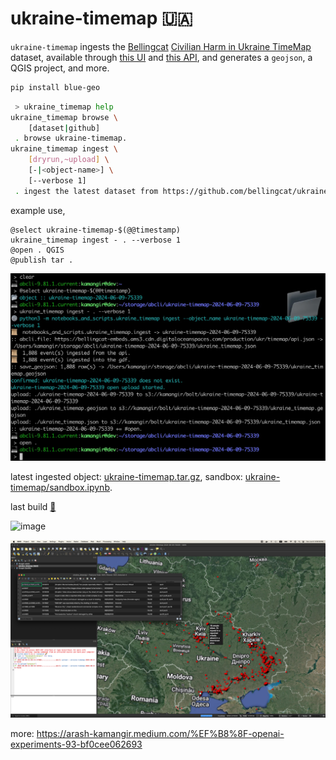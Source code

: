 # ukraine-timemap 🇺🇦

`ukraine-timemap` ingests the [Bellingcat](https://www.bellingcat.com/) [Civilian Harm in Ukraine TimeMap](https://github.com/bellingcat/ukraine-timemap) dataset, available through [this UI](https://ukraine.bellingcat.com/) and [this API](https://bellingcat-embeds.ams3.cdn.digitaloceanspaces.com/production/ukr/timemap/api.json), and generates a `geojson`, a QGIS project, and more.

```bash
pip install blue-geo
```

```bash
 > ukraine_timemap help
ukraine_timemap browse \
	[dataset|github]
 . browse ukraine-timemap.
ukraine_timemap ingest \
	[dryrun,~upload] \
	[-|<object-name>] \
	[--verbose 1]
 . ingest the latest dataset from https://github.com/bellingcat/ukraine-timemap.
```

example use,

```
@select ukraine-timemap-$(@@timestamp)
ukraine_timemap ingest - . --verbose 1
@open . QGIS
@publish tar .
```

![image](https://github.com/kamangir/assets/blob/main/nbs/ukraine-timemap/ingest_log.png?raw=true)

latest ingested object: [ukraine-timemap.tar.gz](https://kamangir-public.s3.ca-central-1.amazonaws.com/ukraine_timemap.tar.gz), sandbox: [ukraine-timemap/sandbox.ipynb](./notebooks/ukraine-timemap/sandbox.ipynb).

last build [🔗](https://kamangir-public.s3.ca-central-1.amazonaws.com/ukraine_timemap/ukraine_timemap.png)

![image](https://kamangir-public.s3.ca-central-1.amazonaws.com/ukraine_timemap/ukraine_timemap.png)

![image](https://github.com/kamangir/assets/blob/main/nbs/ukraine-timemap/QGIS.png?raw=true)

more: https://arash-kamangir.medium.com/%EF%B8%8F-openai-experiments-93-bf0cee062693